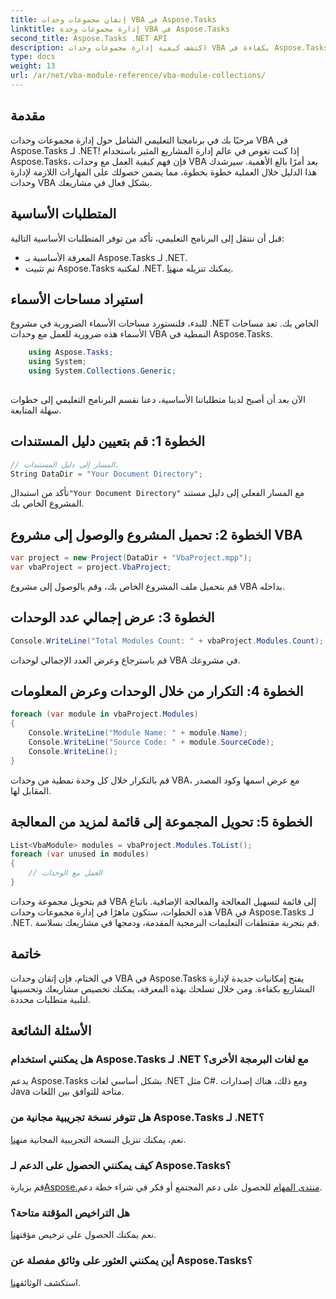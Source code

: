 ```yaml
---
title: إتقان مجموعات وحدات VBA في Aspose.Tasks
linktitle: إدارة مجموعات وحدة VBA في Aspose.Tasks
second_title: Aspose.Tasks .NET API
description: اكتشف كيفية إدارة مجموعات وحدات VBA بكفاءة في Aspose.Tasks لـ .NET. دليل خطوة بخطوة للتكامل السلس في مشاريعك.
type: docs
weight: 13
url: /ar/net/vba-module-reference/vba-module-collections/
---
```

## مقدمة
مرحبًا بك في برنامجنا التعليمي الشامل حول إدارة مجموعات وحدات VBA في Aspose.Tasks لـ .NET! إذا كنت تغوص في عالم إدارة المشاريع المثير باستخدام Aspose.Tasks، فإن فهم كيفية العمل مع وحدات VBA يعد أمرًا بالغ الأهمية. سيرشدك هذا الدليل خلال العملية خطوة بخطوة، مما يضمن حصولك على المهارات اللازمة لإدارة وحدات VBA بشكل فعال في مشاريعك.
## المتطلبات الأساسية
قبل أن ننتقل إلى البرنامج التعليمي، تأكد من توفر المتطلبات الأساسية التالية:
- المعرفة الأساسية بـ Aspose.Tasks لـ .NET.
-  تم تثبيت Aspose.Tasks لمكتبة .NET. يمكنك تنزيله من[هنا](https://releases.aspose.com/tasks/net/).
## استيراد مساحات الأسماء
للبدء، فلنستورد مساحات الأسماء الضرورية في مشروع .NET الخاص بك. تعد مساحات الأسماء هذه ضرورية للعمل مع وحدات VBA النمطية في Aspose.Tasks.
```csharp
    using Aspose.Tasks;
    using System;
    using System.Collections.Generic;
    
```
الآن بعد أن أصبح لدينا متطلباتنا الأساسية، دعنا نقسم البرنامج التعليمي إلى خطوات سهلة المتابعة.
## الخطوة 1: قم بتعيين دليل المستندات
```csharp
// المسار إلى دليل المستندات.
String DataDir = "Your Document Directory";
```
 تأكد من استبدال`"Your Document Directory"` مع المسار الفعلي إلى دليل مستند المشروع الخاص بك.
## الخطوة 2: تحميل المشروع والوصول إلى مشروع VBA
```csharp
var project = new Project(DataDir + "VbaProject.mpp");
var vbaProject = project.VbaProject;
```
قم بتحميل ملف المشروع الخاص بك، وقم بالوصول إلى مشروع VBA بداخله.
## الخطوة 3: عرض إجمالي عدد الوحدات
```csharp
Console.WriteLine("Total Modules Count: " + vbaProject.Modules.Count);
```
قم باسترجاع وعرض العدد الإجمالي لوحدات VBA في مشروعك.
## الخطوة 4: التكرار من خلال الوحدات وعرض المعلومات
```csharp
foreach (var module in vbaProject.Modules)
{
    Console.WriteLine("Module Name: " + module.Name);
    Console.WriteLine("Source Code: " + module.SourceCode);
    Console.WriteLine();
}
```
قم بالتكرار خلال كل وحدة نمطية من وحدات VBA، مع عرض اسمها وكود المصدر المقابل لها.
## الخطوة 5: تحويل المجموعة إلى قائمة لمزيد من المعالجة
```csharp
List<VbaModule> modules = vbaProject.Modules.ToList();
foreach (var unused in modules)
{
    // العمل مع الوحدات
}
```
قم بتحويل مجموعة وحدات VBA إلى قائمة لتسهيل المعالجة والمعالجة الإضافية.
باتباع هذه الخطوات، ستكون ماهرًا في إدارة مجموعات وحدات VBA في Aspose.Tasks لـ .NET. قم بتجربة مقتطفات التعليمات البرمجية المقدمة، ودمجها في مشاريعك بسلاسة.
## خاتمة
في الختام، فإن إتقان وحدات VBA في Aspose.Tasks يفتح إمكانيات جديدة لإدارة المشاريع بكفاءة. ومن خلال تسلحك بهذه المعرفة، يمكنك تخصيص مشاريعك وتحسينها لتلبية متطلبات محددة.
## الأسئلة الشائعة
### هل يمكنني استخدام Aspose.Tasks لـ .NET مع لغات البرمجة الأخرى؟
يدعم Aspose.Tasks بشكل أساسي لغات .NET مثل C#. ومع ذلك، هناك إصدارات Java متاحة للتوافق بين اللغات.
### هل تتوفر نسخة تجريبية مجانية من Aspose.Tasks لـ .NET؟
نعم، يمكنك تنزيل النسخة التجريبية المجانية من[هنا](https://releases.aspose.com/).
### كيف يمكنني الحصول على الدعم لـ Aspose.Tasks؟
 قم بزيارة[Aspose.منتدى المهام](https://forum.aspose.com/c/tasks/15) للحصول على دعم المجتمع أو فكر في شراء خطة دعم.
### هل التراخيص المؤقتة متاحة؟
 نعم يمكنك الحصول على ترخيص مؤقت[هنا](https://purchase.aspose.com/temporary-license/).
### أين يمكنني العثور على وثائق مفصلة عن Aspose.Tasks؟
 استكشف الوثائق[هنا](https://reference.aspose.com/tasks/net/).